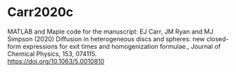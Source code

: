 # Carr2020c
MATLAB and Maple code for the manuscript: EJ Carr, JM Ryan and MJ Simpson (2020) Diffusion in heterogeneous discs and spheres: new closed-form expressions for exit times and homogenization formulae., Journal of Chemical Physics, 153, 074115.<br>
https://doi.org/10.1063/5.0010810 
